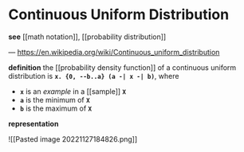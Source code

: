 # Continuous Uniform Distribution

**see** [[math notation]], [[probability distribution]]

&mdash; <https://en.wikipedia.org/wiki/Continuous_uniform_distribution>

**definition** the [[probability density function]] of a continuous uniform distribution is **`x. {0, --b..a} (a -| x -| b)`**, where

- **`x`** is an _example_ in a [[sample]] **`X`**
- **`a`** is the minimum of **`X`**
- **`b`** is the maximum of **`X`**

**representation**

![[Pasted image 20221127184826.png]]
